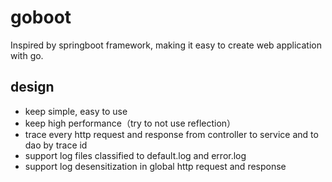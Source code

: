 # goboot
Inspired by springboot framework, making it easy to create web application with go.


## design
- keep simple, easy to use
- keep high performance（try to not use reflection）
- trace every http request and response from controller to service and to dao by trace id
- support log files classified to default.log and error.log
- support log desensitization in global http request and response
